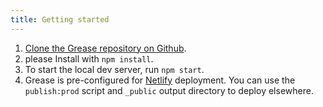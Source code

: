 ```yaml
---
title: Getting started
---
```

1. [Clone the Grease repository on Github](https://github.com/adamstddrd/grease).
2. please Install with `npm install`.
3. To start the local dev server, run `npm start`.
4. Grease is pre-configured for [Netlify](https://www.netlify.com) deployment. You can use the `publish:prod` script and `_public` output directory to deploy elsewhere.